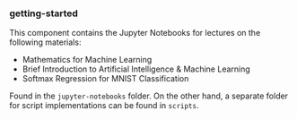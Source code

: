 ### getting-started

This component contains the Jupyter Notebooks for lectures on the following materials:
* Mathematics for Machine Learning
* Brief Introduction to Artificial Intelligence & Machine Learning
* Softmax Regression for MNIST Classification

Found in the `jupyter-notebooks` folder. On the other hand, a separate folder for script implementations can be found in `scripts`.